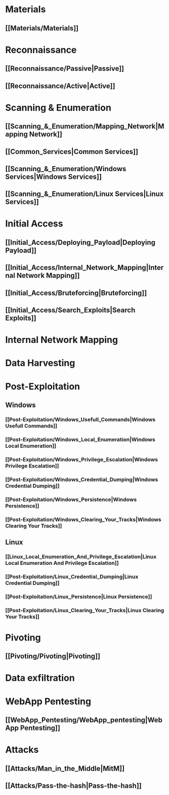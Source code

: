 # Materials
## [[Materials/Materials]]
# Reconnaissance
## [[Reconnaissance/Passive|Passive]]
## [[Reconnaissance/Active|Active]]
# Scanning & Enumeration
## [[Scanning_&_Enumeration/Mapping_Network|Mapping Network]]
## [[Common_Services|Common Services]]
## [[Scanning_&_Enumeration/Windows Services|Windows Services]]
## [[Scanning_&_Enumeration/Linux Services|Linux Services]]
# Initial Access
## [[Initial_Access/Deploying_Payload|Deploying Payload]] 
## [[Initial_Access/Internal_Network_Mapping|Internal Network Mapping]]
## [[Initial_Access/Bruteforcing|Bruteforcing]]
## [[Initial_Access/Search_Exploits|Search Exploits]]
# Internal Network Mapping
# Data Harvesting

# Post-Exploitation
## Windows
### [[Post-Exploitation/Windows_Usefull_Commands|Windows Usefull Commands]]
### [[Post-Exploitation/Windows_Local_Enumeration|Windows Local Enumeration]]

### [[Post-Exploitation/Windows_Privilege_Escalation|Windows Privilege Escalation]]
### [[Post-Exploitation/Windows_Credential_Dumping|Windows Credential Dumping]]
### [[Post-Exploitation/Windows_Persistence|Windows Persistence]]
### [[Post-Exploitation/Windows_Clearing_Your_Tracks|Windows Clearing Your Tracks]]
## Linux
### [[Linux_Local_Enumeration_And_Privilege_Escalation|Linux Local Enumeration And Privilege Escalation]]
### [[Post-Exploitation/Linux_Credential_Dumping|Linux Credential Dumping]]
### [[Post-Exploitation/Linux_Persistence|Linux Persistence]]
### [[Post-Exploitation/Linux_Clearing_Your_Tracks|Linux Clearing Your Tracks]]

# Pivoting
## [[Pivoting/Pivoting|Pivoting]]

# Data exfiltration
# WebApp Pentesting
## [[WebApp_Pentesting/WebApp_pentesting|WebApp Pentesting]]
# Attacks
## [[Attacks/Man_in_the_Middle|MitM]]
## [[Attacks/Pass-the-hash|Pass-the-hash]]
